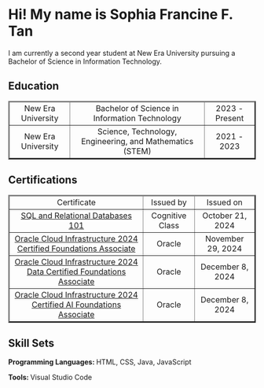 <h1>Hi! My name is Sophia Francine F. Tan</h1>
I am currently a second year student at New Era University pursuing a Bachelor of Science in Information Technology.

<h2>Education</h2>
<table border="2">
        <thead>
            <tr>
                <td align="center">New Era University</td>
                <td align="center">Bachelor of Science in Information Technology</td>
                <td align="center">2023 - Present</td>
            </tr>
        </thead>
        <tbody>
            <tr>
                <td align="center">New Era University</td>
                <td align="center">Science, Technology, Engineering, and Mathematics (STEM)</td>
                <td align="center">2021 - 2023</td>
            </tr>
        </tbody>
    </table>

<h2>Certifications</h2>
<table border="2">
        <thead>
                <tr>
                <td align="center">Certificate</td>
                <td align="center">Issued by</td>
                <td align="center">Issued on</td>
            </tr>
        </thead>
        <tbody>
                <tr>
                <td align="center"><a href="https://courses.cognitiveclass.ai/certificates/3213da4d043a41f6a43409a3cedea4d8">SQL and Relational Databases 101</td>
                <td align="center">Cognitive Class</td>
                <td align="center">October 21, 2024</td>
            </tr>
            <tr>
                <td align="center"><a href="https://catalog-education.oracle.com/ords/certview/sharebadge?id=8A9CE5DD20DF5ADD565438573A20C7A0CC3DCA069599DD3FBB0AFC7F00D1BB8C"> Oracle Cloud Infrastructure 2024 Certified Foundations Associate</td>
                <td align="center">Oracle</td>
                <td align="center">November 29, 2024</td>
            </tr>
                <tr>
                <td align="center"><a href="https://catalog-education.oracle.com/ords/certview/sharebadge?id=8A9CE5DD20DF5ADD565438573A20C7A08DB131A84B2FA102940E72304E47090F"> Oracle Cloud Infrastructure 2024 Data Certified Foundations Associate</td>
                <td align="center">Oracle</td>
                <td align="center">December 8, 2024</td>
            </tr>
                <tr>
                <td align="center"><a href="https://catalog-education.oracle.com/ords/certview/sharebadge?id=3778B684D415317A729C1C01FA5D2BF7536A05ADE710BD222D71F498C4A038BC"> Oracle Cloud Infrastructure 2024 Certified AI Foundations Associate</td>
                <td align="center">Oracle</td>
                <td align="center">December 8, 2024</td>
            </tr>
        </tbody>
    </table>

<h2>Skill Sets</h2>
<b>Programming Languages: </b>HTML, CSS, Java, JavaScript

<b>Tools: </b>Visual Studio Code
